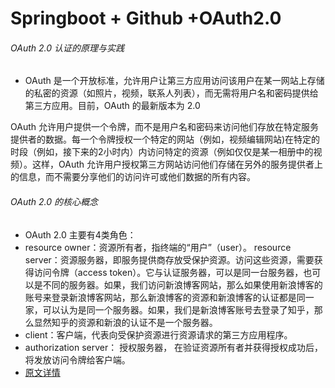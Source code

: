 # Springboot + Github +OAuth2.0
###### OAuth 2.0 认证的原理与实践
- OAuth 是一个开放标准，允许用户让第三方应用访问该用户在某一网站上存储的私密的资源（如照片，视频，联系人列表），而无需将用户名和密码提供给第三方应用。目前，OAuth 的最新版本为 2.0

OAuth 允许用户提供一个令牌，而不是用户名和密码来访问他们存放在特定服务提供者的数据。每一个令牌授权一个特定的网站（例如，视频编辑网站)在特定的时段（例如，接下来的2小时内）内访问特定的资源（例如仅仅是某一相册中的视频）。这样，OAuth 允许用户授权第三方网站访问他们存储在另外的服务提供者上的信息，而不需要分享他们的访问许可或他们数据的所有内容。

###### OAuth 2.0 的核心概念
- OAuth 2.0 主要有4类角色：
- resource owner：资源所有者，指终端的“用户”（user）。
resource server：资源服务器，即服务提供商存放受保护资源。访问这些资源，需要获得访问令牌（access token）。它与认证服务器，可以是同一台服务器，也可以是不同的服务器。如果，我们访问新浪博客网站，那么如果使用新浪博客的账号来登录新浪博客网站，那么新浪博客的资源和新浪博客的认证都是同一家，可以认为是同一个服务器。如果，我们是新浪博客账号去登录了知乎，那么显然知乎的资源和新浪的认证不是一个服务器。
- client：客户端，代表向受保护资源进行资源请求的第三方应用程序。
- authorization server： 授权服务器， 在验证资源所有者并获得授权成功后，将发放访问令牌给客户端。
- [原文详情](https://waylau.com/principle-and-practice-of-oauth2/)